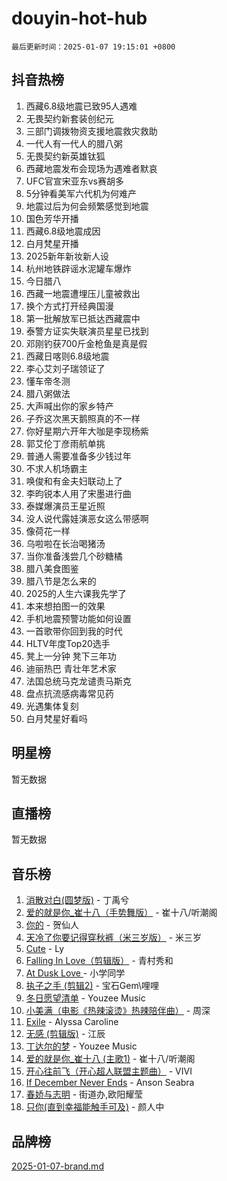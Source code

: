 # douyin-hot-hub

`最后更新时间：2025-01-07 19:15:01 +0800`

## 抖音热榜

1. 西藏6.8级地震已致95人遇难
1. 无畏契约新套装创纪元
1. 三部门调拨物资支援地震救灾救助
1. 一代人有一代人的腊八粥
1. 无畏契约新英雄钛狐
1. 西藏地震发布会现场为遇难者默哀
1. UFC官宣宋亚东vs赛胡多
1. 5分钟看美军六代机为何难产
1. 地震过后为何会频繁感觉到地震
1. 国色芳华开播
1. 西藏6.8级地震成因
1. 白月梵星开播
1. 2025新年新妆新人设
1. 杭州地铁辟谣水泥罐车爆炸
1. 今日腊八
1. 西藏一地震遭埋压儿童被救出
1. 换个方式打开经典国漫
1. 第一批解放军已抵达西藏震中
1. 泰警方证实失联演员星星已找到
1. 邓刚钓获700斤金枪鱼是真是假
1. 西藏日喀则6.8级地震
1. 李心艾刘子瑞领证了
1. 懂车帝冬测
1. 腊八粥做法
1. 大声喊出你的家乡特产
1. 子乔这次黑天鹅照真的不一样
1. 你好星期六开年大咖是李现杨紫
1. 郭艾伦丁彦雨航单挑
1. 普通人需要准备多少钱过年
1. 不求人机场霸主
1. 唤俊和有金夫妇联动上了
1. 李昀锐本人用了宋墨进行曲
1. 泰媒爆演员王星近照
1. 没人说代露娃演恶女这么带感啊
1. 像荷花一样
1. 乌啦啦在长治喝猪汤
1. 当你准备浅尝几个砂糖橘
1. 腊八美食图鉴
1. 腊八节是怎么来的
1. 2025的人生六课我先学了
1. 本来想拍图一的效果
1. 手机地震预警功能如何设置
1. 一首歌带你回到我的时代
1. HLTV年度Top20选手
1. 凳上一分钟 凳下三年功
1. 迪丽热巴 青壮年艺术家
1. 法国总统马克龙谴责马斯克
1. 盘点抗流感病毒常见药
1. 光遇集体复刻
1. 白月梵星好看吗

## 明星榜

暂无数据

## 直播榜

暂无数据

## 音乐榜

1. [消散对白(圆梦版)](https://sf5-hl-cdn-tos.douyinstatic.com/obj/tos-cn-ve-2774/og4jB5I5IizzoZVAAAzWgBMAsMDWoArfwBOiFs) - 丁禹兮
1. [爱的就是你_崔十八（手势舞版）](https://sf5-hl-cdn-tos.douyinstatic.com/obj/tos-cn-ve-2774/oApB2AigNyB4sTw7JhBOikMAf0oDJzMWBuIrgm) - 崔十八/听潮阁
1. [你的](https://sf5-hl-cdn-tos.douyinstatic.com/obj/tos-cn-ve-2774/oYuIeKf42jB7sEV6B2upMdpYAgfrQWj0FeRegh) - 贺仙人
1. [天冷了你要记得穿秋裤（米三岁版）](https://sf5-hl-cdn-tos.douyinstatic.com/obj/tos-cn-ve-2774/oQlIwVIDWiZ6BQilAorS7MA0AgCkQDvcZAdm1) - 米三岁
1. [Cute](https://sf5-hl-cdn-tos.douyinstatic.com/obj/tos-cn-ve-2774/o4IbIzHWKAAB4wsS5qMBRiiAlEBGTpQRNfFvuo) - Ly
1. [Falling In Love（剪辑版）](https://sf5-hl-cdn-tos.douyinstatic.com/obj/tos-cn-ve-2774/o8ajpA8zzgBPahbBIO8AcKGBLJezFCRd1wfP9f) - 青村秀和
1. [ At Dusk  Love ](https://sf5-hl-cdn-tos.douyinstatic.com/obj/tos-cn-ve-2774/o8CrpCf5CaYgI4ZrtQgMQAFEfuGqNnRSDQAPBc) - 小学同学
1. [执子之手 (剪辑2)](https://sf5-hl-cdn-tos.douyinstatic.com/obj/tos-cn-ve-2774/oUoZLQjCc31XzqsBnBQUNgeKtYPBcgbFDwtfcu) - 宝石Gem\哩哩
1. [冬日愿望清单](https://sf5-hl-cdn-tos.douyinstatic.com/obj/tos-cn-ve-2774/oIIgUOeamCFCVAzxN6MFRLIBlLGpUqQxeeHrLE) - Youzee Music
1. [小美满（电影《热辣滚烫》热辣陪伴曲）](https://sf5-hl-cdn-tos.douyinstatic.com/obj/tos-cn-ve-2774/o0GAn2lSgfZIDUgtevCGDQYnFg4CwnrBaxbTZL) - 周深
1. [Exile](https://sf5-hl-cdn-tos.douyinstatic.com/obj/tos-cn-ve-2774/oYj4gAQTknKE3WW0Je8KGmQ7z1cA4FefwtbufD) - Alyssa Caroline
1. [无感 (剪辑版)](https://sf5-hl-cdn-tos.douyinstatic.com/obj/tos-cn-ve-2774/o0eIsUzJBDlQaQFC5OFlgbMEZC1TFYBftOBn6p) - 江辰
1. [丁达尔的梦](https://sf5-hl-cdn-tos.douyinstatic.com/obj/tos-cn-ve-2774/oMU3WirUZBVQkAC9ccG5P2IQirziZM2RTInUY) - Youzee Music
1. [爱的就是你_崔十八 (主歌1)](https://sf5-hl-cdn-tos.douyinstatic.com/obj/tos-cn-ve-2774/oI5BO5DhFZ6UTcNCnZaOCBLtZ7WIMQGfgnXf5E) - 崔十八/听潮阁
1. [开心往前飞（开心超人联盟主题曲）](https://sf5-hl-cdn-tos.douyinstatic.com/obj/tos-cn-ve-2774/9d8fb7c82cf1421fb93a9fe925275e0a) - VIVI
1. [If December Never Ends](https://sf5-hl-cdn-tos.douyinstatic.com/obj/tos-cn-ve-2774/oY1IQMoTgCFIBg8RZifyqlBBt1UFgitTYmxeOS) - Anson Seabra
1. [春娇与志明](https://sf5-hl-cdn-tos.douyinstatic.com/obj/tos-cn-ve-2774/e530d8fceb7044b39707d7f9ff54add1) - 街道办,欧阳耀莹
1. [只你(直到幸福能触手可及)](https://sf5-hl-cdn-tos.douyinstatic.com/obj/tos-cn-ve-2774/o0lBkRDzFTeaVSUz3ZZSCBVtZ5DIMQGfgmEAuE) - 颜人中

## 品牌榜

[2025-01-07-brand.md](2025-01-07-brand.md)
